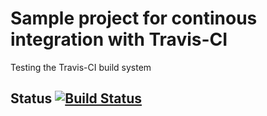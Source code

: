 # Sample project for continous integration with Travis-CI

Testing the Travis-CI build system

## Status [![Build Status](https://travis-ci.com/stephenkingston/build_system.svg?branch=master)](https://travis-ci.com/stephenkingston/build_system)
